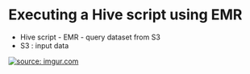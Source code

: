 # Executing a Hive script using EMR
+ Hive script - EMR - query dataset from S3
+ S3 : input data 

<a href="https://imgur.com/RqsP642"><img src="https://i.imgur.com/RqsP642.png" title="source: imgur.com" /></a>
